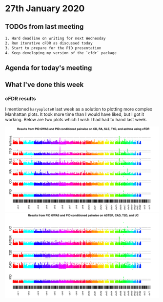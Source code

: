 
# 27th January 2020

## TODOs from last meeting 

    1. Hard deadline on writing for next Wednesday
    2. Run iterative cFDR as discussed today
    3. Start to prepare for the PID presentation
    4. Keep developing my version of the `cfdr` package

## Agenda for today's meeting

## What I've done this week

### cFDR results

I mentioned `karyoploteR` last week as a solution to plotting more complex Manhattan plots. It took more time than I would have liked, but I got it working. Below are two plots which I wish I had had to hand last week.

![](/images/270121/pid_cd_ra_sle_t1d_asthma.png)
![](/images/270121/pid_cad_t2d_aster_uc.png)
